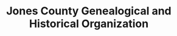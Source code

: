 ---
layout: repo
title: "Jones County Genealogical and Historical Organization"
id: 23500
permalink: repos/23500/
---
